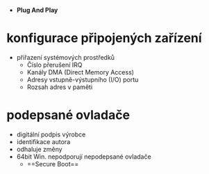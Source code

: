 - **Plug And Play**

# konfigurace připojených zařízení
- přiřazení systémových prostředků
	- Číslo přerušení IRQ
	- Kanály DMA (Direct Memory Access)
	- Adresy vstupně-výstupního (I/O) portu
	- Rozsah adres v paměti

# podepsané ovladače
- digitální podpis výrobce
- identifikace autora
- odhaluje změny
- 64bit Win. nepodporují nepodepsané ovladače
	- ==Secure Boot==